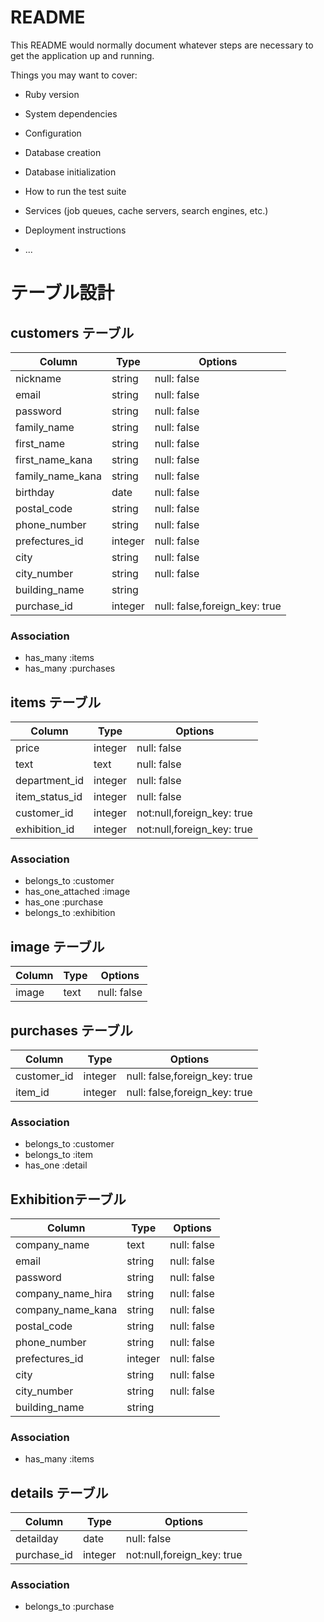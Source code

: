# README

This README would normally document whatever steps are necessary to get the
application up and running.

Things you may want to cover:

* Ruby version

* System dependencies

* Configuration

* Database creation

* Database initialization

* How to run the test suite

* Services (job queues, cache servers, search engines, etc.)

* Deployment instructions

* ...

# テーブル設計

## customers テーブル

| Column            | Type   | Options     |
| --------          | ------ | ----------- |
| nickname          | string | null: false |
| email             | string | null: false |
| password          | string | null: false |
| family_name       | string | null: false |
| first_name        | string | null: false |
| first_name_kana   | string | null: false |
| family_name_kana  | string | null: false |
| birthday          | date   | null: false |
| postal_code       | string | null: false |
| phone_number      | string | null: false |
| prefectures_id    | integer| null: false |
| city              | string | null: false |
| city_number       | string | null: false |
| building_name     | string |   |
| purchase_id       | integer|  null: false,foreign_key: true  |

### Association
- has_many :items
- has_many :purchases


## items テーブル

| Column            | Type     | Options           |
| ------            | ------   | -----------       |
| price             | integer  | null: false       |
| text              | text     | null: false       |
| department_id     | integer  | null: false       |
| item_status_id    | integer  | null: false       |
| customer_id       | integer  | not:null,foreign_key: true |
| exhibition_id     | integer  | not:null,foreign_key: true |

### Association
- belongs_to :customer
- has_one_attached :image
- has_one :purchase
- belongs_to :exhibition


## image テーブル
| Column  | Type       | Options          |
| ------  | ---------- | ---------------- |
|  image  | text       |  null: false     |

## purchases テーブル

| Column  | Type       | Options                        |
| ------- | ---------- | ------------------------------ |
|customer_id  | integer  | null: false,foreign_key: true  |
|item_id     | integer  | null: false,foreign_key: true  |

### Association
- belongs_to :customer
- belongs_to :item
- has_one :detail


## Exhibitionテーブル
| Column            | Type   | Options     |
| --------          | ------ | ----------- |
| company_name      | text   | null: false |
| email             | string | null: false |
| password          | string | null: false |
| company_name_hira | string | null: false |
| company_name_kana | string | null: false |
| postal_code       | string | null: false |
| phone_number      | string | null: false |
| prefectures_id    | integer| null: false |
| city              | string | null: false |
| city_number       | string | null: false |
| building_name     | string |   |

### Association
- has_many :items


## details テーブル

| Column            | Type     | Options           |
| ------            | ------   | -----------       |
| detailday         | date     | null: false |
| purchase_id     | integer  | not:null,foreign_key: true |

### Association
- belongs_to :purchase